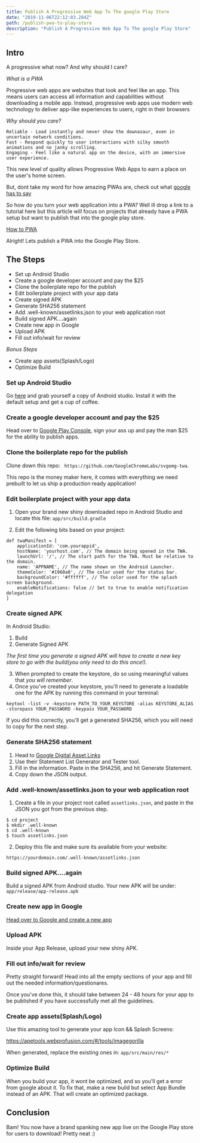 ```yaml
---
title: Publish A Progressive Web App To The google Play Store
date: "2019-11-06T22:12:03.284Z"
path: /publish-pwa-to-play-store
description: "Publish A Progressive Web App To The google Play Store"
---
```


## Intro

A progressive what now? And why should I care?

*What is a PWA*

Progressive web apps are websites that look and feel like an app. This means users can access all information and capabilities without downloading a mobile app. Instead, progressive web apps use modern web technology to deliver app-like experiences to users, right in their browsers

*Why should you care?*

``` 
Reliable - Load instantly and never show the downasaur, even in uncertain network conditions.
Fast - Respond quickly to user interactions with silky smooth animations and no janky scrolling.
Engaging - Feel like a natural app on the device, with an immersive user experience.
```

This new level of quality allows Progressive Web Apps to earn a place on the user's home screen. 

But, dont take my word for how amazing PWAs are, check out what [google has to say](https://developers.google.com/web/progressive-web-apps)


So how do you turn your web application into a PWA? Well ill drop a link to a tutorial here but this article will focus on projects that already have a PWA setup but want to publish that into the google play store.

[How to PWA](https://developers.google.com/web/fundamentals/codelabs/your-first-pwapp)

Alright! Lets publish a PWA into the Google Play Store.

## The Steps

- Set up Android Studio
- Create a google developer account and pay the $25
- Clone the boilerplate repo for the publish
- Edit boilerplate project with your app data
- Create signed APK 
- Generate SHA256 statement 
- Add .well-known/assetlinks.json to your web application root
- Build signed APK....again
- Create new app in Google 
- Upload APK
- Fill out info/wait for review 


_Bonus Steps_

- Create app assets(Splash/Logo)
- Optimize Build 

### Set up Android Studio

Go [here](https://developer.android.com/studio/) and grab yourself a copy of Android studio. Install it with the default setup and get a cup of coffee. 

### Create a google developer account and pay the $25

Head over to [Google Play Console](https://play.google.com/apps/publish/signup/#EnterDetailsPlace), sign your ass up and pay the man $25 for the ability to publish apps.

### Clone the boilerplate repo for the publish

Clone down this repo: ` https://github.com/GoogleChromeLabs/svgomg-twa`.

This repo is the money maker here, it comes with everything we need prebuilt to let us ship a production ready application!

### Edit boilerplate project with your app data

1. Open your brand new shiny downloaded repo in Android Studio and locate this file: `app/src/build.gradle`

2. Edit the following bits based on your project:

```
def twaManifest = [
    applicationId: 'com.yourappid',
    hostName: 'yourhost.com', // The domain being opened in the TWA.
    launchUrl: '/', // The start path for the TWA. Must be relative to the domain.
    name: 'APPNAME', // The name shown on the Android Launcher.
    themeColor: '#1960a0', // The color used for the status bar.
    backgroundColor: '#ffffff', // The color used for the splash screen background.
    enableNotifications: false // Set to true to enable notification delegation
]
```

### Create signed APK

In Android Studio: 

1. Build 
2. Generate Signed APK

_The first time you generate a signed APK will have to create a new key store to go with the build(you only need to do this once!)._

3. When prompted to create the keystore, do so using meaningful values that *you will remember*.
4. Once you've created your keystore, you'll need to generate a loadable one for the APK by running this command in your terminal:

`keytool -list -v -keystore PATH_TO_YOUR_KEYSTORE -alias KEYSTORE_ALIAS -storepass YOUR_PASSWORD -keypass YOUR_PASSWORD`

If you did this correctly, you'll get a generated SHA256, which you will need to copy for the next step.

### Generate SHA256 statement

1. Head to [Google Digital Asset Links](https://developers.google.com/digital-asset-links/tools/generator)
2. Use their Statement List Generator and Tester tool.
3. Fill in the information. Paste in the SHA256, and hit Generate Statement.
4. Copy down the JSON output. 

### Add .well-known/assetlinks.json to your web application root

1. Create a file in your project root called `assetlinks.json`, and paste in the JSON you got from the previous step.

```
$ cd project
$ mkdir .well-known
$ cd .well-known
$ touch assetlinks.json
```

2. Deploy this file and make sure its available from your website:

`https://yourdomain.com/.well-known/assetlinks.json`

### Build signed APK....again

Build a signed APK from Android studio. Your new APK will be under: `app/release/app-release.apk`

### Create new app in Google

[Head over to Google and create a new app](https://play.google.com/apps/publish/)

### Upload APK

Inside your App Release, upload your new shiny APK.

### Fill out info/wait for review

Pretty straight forward! Head into all the empty sections of your app and fill out the needed information/questionares.

Once you've done this, it should take between 24 - 48 hours for your app to be published if you have successfully met all the guidelines.

### Create app assets(Splash/Logo) 

Use this amazing tool to generate your app Icon && Splash Screens:

https://apetools.webprofusion.com/#/tools/imagegorilla

When generated, replace the existing ones in: `app/src/main/res/*`

### Optimize Build

When you build your app, it wont be optimized, and so you'll get a error from google about it. To fix that, make a new build but select App Bundle instead of an APK. That will create an optimized package.

## Conclusion

Bam! You now have a brand spanking new app live on the Google Play store for users to download! Pretty neat :)
